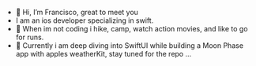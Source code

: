 - 👋 Hi, I’m Francisco, great to meet you
- I am an ios developer specializing in swift.
- 👀 When im not coding i hike, camp, watch action movies, and like to go for runs.
- 🌱 Currently i am deep diving into SwiftUI while building a Moon Phase app with apples weatherKit, stay tuned for the repo ...


<!---
hernandezf87/hernandezf87 is a ✨ special ✨ repository because its `README.md` (this file) appears on your GitHub profile.
You can click the Preview link to take a look at your changes.
--->
